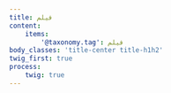 ```yaml
---
title: فیلم
content:
    items:  
        '@taxonomy.tag': فیلم
body_classes: 'title-center title-h1h2'
twig_first: true
process:
    twig: true
---
```

